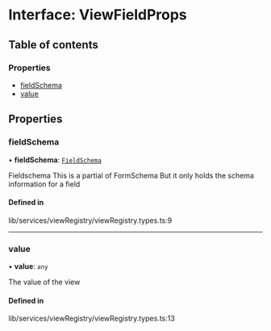 # Interface: ViewFieldProps

## Table of contents

### Properties

- [fieldSchema](../wiki/ViewFieldProps#fieldschema)
- [value](../wiki/ViewFieldProps#value)

## Properties

### fieldSchema

• **fieldSchema**: [`FieldSchema`](../wiki/FieldSchema)

Fieldschema
This is a partial of FormSchema
But it only holds the schema information for a field

#### Defined in

lib/services/viewRegistry/viewRegistry.types.ts:9

___

### value

• **value**: `any`

The value of the view

#### Defined in

lib/services/viewRegistry/viewRegistry.types.ts:13
